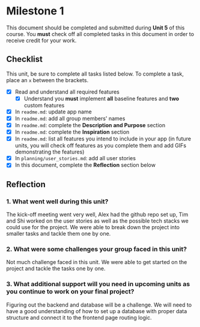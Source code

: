 # Milestone 1

This document should be completed and submitted during **Unit 5** of this course. You **must** check off all completed tasks in this document in order to receive credit for your work.

## Checklist

This unit, be sure to complete all tasks listed below. To complete a task, place an `x` between the brackets.

- [x] Read and understand all required features
  - [x] Understand you **must** implement **all** baseline features and **two** custom features
- [x] In `readme.md`: update app name
- [x] In `readme.md`: add all group members' names
- [x] In `readme.md`: complete the **Description and Purpose** section
- [x] In `readme.md`: complete the **Inspiration** section
- [x] In `readme.md`: list all features you intend to include in your app (in future units, you will check off features as you complete them and add GIFs demonstrating the features)
- [x] In `planning/user_stories.md`: add all user stories
- [x] In this document, complete the **Reflection** section below

## Reflection

### 1. What went well during this unit?

The kick-off meeting went very well, Alex had the github repo set up, Tim and Shi worked on the user stories as well as the possible tech stacks we could use for the project. We were able to break down the project into smaller tasks and tackle them one by one.

### 2. What were some challenges your group faced in this unit?

Not much challenge faced in this unit. We were able to get started on the project and tackle the tasks one by one.

### 3. What additional support will you need in upcoming units as you continue to work on your final project?

Figuring out the backend and database will be a challenge. We will need to have a good understanding of how to set up a database with proper data structure and connect it to the frontend page routing logic.
